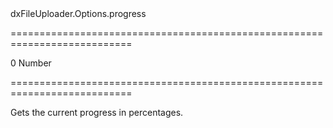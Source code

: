<!--id-->dxFileUploader.Options.progress<!--/id-->
===========================================================================
<!--default-->0<!--/default-->
<!--type-->Number<!--/type-->
===========================================================================

<!--shortDescription-->
Gets the current progress in percentages.
<!--/shortDescription-->

<!--fullDescription-->

<!--/fullDescription-->